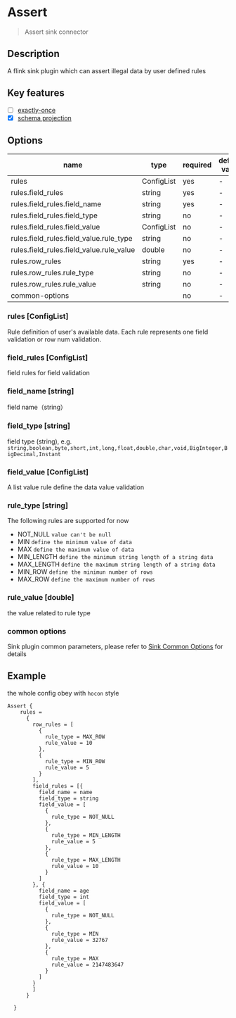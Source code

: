 # Assert

> Assert sink connector

## Description

A flink sink plugin which can assert illegal data by user defined rules

## Key features

- [ ] [exactly-once](../../concept/connector-v2-features.md)
- [x] [schema projection](../../concept/connector-v2-features.md)

## Options

| name                                        | type        | required | default value |
| ------------------------------------------- | ----------  | -------- | ------------- |
|rules                                        | ConfigList  | yes      | -             |
|rules.field_rules                            | string      | yes      | -             |
|rules.field_rules.field_name                 | string      | yes      | -             |
|rules.field_rules.field_type                 | string      | no       | -             |
|rules.field_rules.field_value                | ConfigList  | no       | -             |
|rules.field_rules.field_value.rule_type      | string      | no       | -             |
|rules.field_rules.field_value.rule_value     | double      | no       | -             |
|rules.row_rules                              | string      | yes      | -             |
|rules.row_rules.rule_type                    | string      | no       | -             |
|rules.row_rules.rule_value                   | string      | no       | -             |
| common-options                              |             | no       | -             |

### rules [ConfigList]

Rule definition of user's available data.  Each rule represents one field validation or row num validation.

### field_rules [ConfigList]

field rules for field validation

### field_name [string]

field name（string）

### field_type [string]

field type (string),  e.g. `string,boolean,byte,short,int,long,float,double,char,void,BigInteger,BigDecimal,Instant`

### field_value [ConfigList]

A list value rule define the data value validation

### rule_type [string]

The following rules are supported for now
- NOT_NULL `value can't be null`
- MIN `define the minimum value of data`
- MAX `define the maximum value of data`
- MIN_LENGTH `define the minimum string length of a string data`
- MAX_LENGTH `define the maximum string length of a string data`
- MIN_ROW `define the minimun number of rows`
- MAX_ROW `define the maximum number of rows`

### rule_value [double]

the value related to rule type

### common options

Sink plugin common parameters, please refer to [Sink Common Options](common-options.md) for details

## Example
the whole config obey with `hocon` style

```hocon
Assert {
    rules =
      {
        row_rules = [
          {
            rule_type = MAX_ROW
            rule_value = 10
          },
          {
            rule_type = MIN_ROW
            rule_value = 5
          }
        ],
        field_rules = [{
          field_name = name
          field_type = string
          field_value = [
            {
              rule_type = NOT_NULL
            },
            {
              rule_type = MIN_LENGTH
              rule_value = 5
            },
            {
              rule_type = MAX_LENGTH
              rule_value = 10
            }
          ]
        }, {
          field_name = age
          field_type = int
          field_value = [
            {
              rule_type = NOT_NULL
            },
            {
              rule_type = MIN
              rule_value = 32767
            },
            {
              rule_type = MAX
              rule_value = 2147483647
            }
          ]
        }
        ]
      }

  }

```
